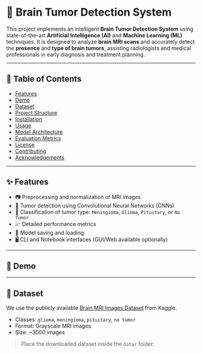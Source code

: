 # 🧠 Brain Tumor Detection System

This project implements an intelligent **Brain Tumor Detection System** using state-of-the-art **Artificial Intelligence (AI)** and **Machine Learning (ML)** techniques. It is designed to analyze **brain MRI scans** and accurately detect the **presence** and **type of brain tumors**, assisting radiologists and medical professionals in early diagnosis and treatment planning.

---

## 📌 Table of Contents

- [Features](#-features)
- [Demo](#-demo)
- [Dataset](#-dataset)
- [Project Structure](#-project-structure)
- [Installation](#-installation)
- [Usage](#-usage)
- [Model Architecture](#-model-architecture)
- [Evaluation Metrics](#-evaluation-metrics)
- [License](#-license)
- [Contributing](#-contributing)
- [Acknowledgements](#-acknowledgements)

---

## ✨ Features

- 📷 Preprocessing and normalization of MRI images
- 🧠 Tumor detection using Convolutional Neural Networks (CNNs)
- 🔬 Classification of tumor type: `Meningioma`, `Glioma`, `Pituitary`, or `No Tumor`
- 📈 Detailed performance metrics
- 💾 Model saving and loading
- 🖥️ CLI and Notebook interfaces (GUI/Web available optionally)

---

## 🎥 Demo



---

## 📂 Dataset

We use the publicly available [Brain MRI Images Dataset](https://www.kaggle.com/datasets/navoneel/brain-mri-images-for-brain-tumor-detection) from Kaggle.

- Classes: `glioma`, `meningioma`, `pituitary`, `no tumor`
- Format: Grayscale MRI images
- Size: ~3000 images

> Place the downloaded dataset inside the `data/` folder:

